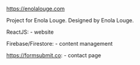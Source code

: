 https://enolalouge.com

Project for Enola Louge.
Designed by Enola Louge.

ReactJS:
    - website

Firebase/Firestore:
    - content management 

https://formsubmit.co:
    - contact page